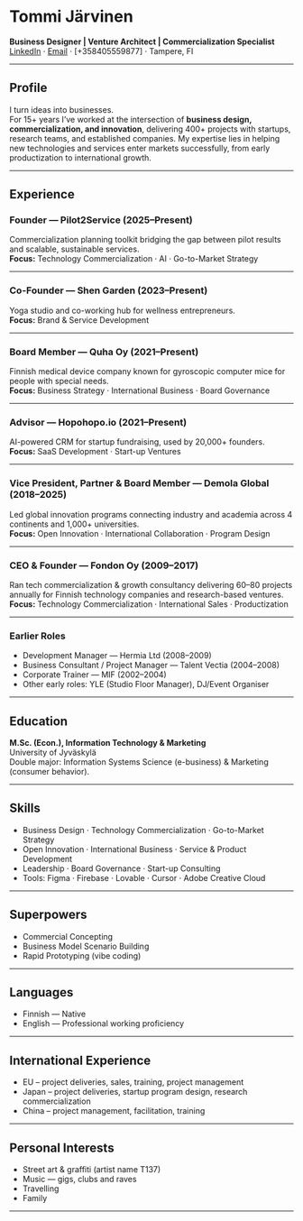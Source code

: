 # Tommi Järvinen

**Business Designer | Venture Architect | Commercialization Specialist**  
[LinkedIn](https://www.linkedin.com/in/jarvinentommi/) · [Email](mailto:tommi@pilot2service.com) · [+358405559877] · Tampere, FI

---

## Profile

I turn ideas into businesses.  
For 15+ years I’ve worked at the intersection of **business design, commercialization, and innovation**, delivering 400+ projects with startups, research teams, and established companies. My expertise lies in helping new technologies and services enter markets successfully, from early productization to international growth.

---

## Experience

### Founder — Pilot2Service (2025–Present)  
Commercialization planning toolkit bridging the gap between pilot results and scalable, sustainable services.  
**Focus:** Technology Commercialization · AI · Go-to-Market Strategy  

---

### Co-Founder — Shen Garden (2023–Present)  
Yoga studio and co-working hub for wellness entrepreneurs.  
**Focus:** Brand & Service Development  

---

### Board Member — Quha Oy (2021–Present)  
Finnish medical device company known for gyroscopic computer mice for people with special needs.  
**Focus:** Business Strategy · International Business · Board Governance  

---

### Advisor — Hopohopo.io (2021–Present)  
AI-powered CRM for startup fundraising, used by 20,000+ founders.  
**Focus:** SaaS Development · Start-up Ventures  

---

### Vice President, Partner & Board Member — Demola Global (2018–2025)  
Led global innovation programs connecting industry and academia across 4 continents and 1,000+ universities.  
**Focus:** Open Innovation · International Collaboration · Program Design  

---

### CEO & Founder — Fondon Oy (2009–2017)  
Ran tech commercialization & growth consultancy delivering 60–80 projects annually for Finnish technology companies and research-based ventures.  
**Focus:** Technology Commercialization · International Sales · Productization  

---

### Earlier Roles  
- Development Manager — Hermia Ltd (2008–2009)  
- Business Consultant / Project Manager — Talent Vectia (2004–2008)  
- Corporate Trainer — MIF (2002–2004)  
- Other early roles: YLE (Studio Floor Manager), DJ/Event Organiser  

---

## Education

**M.Sc. (Econ.), Information Technology & Marketing**  
University of Jyväskylä  
Double major: Information Systems Science (e-business) & Marketing (consumer behavior).  

---

## Skills

- Business Design · Technology Commercialization · Go-to-Market Strategy  
- Open Innovation · International Business · Service & Product Development  
- Leadership · Board Governance · Start-up Consulting  
- Tools: Figma · Firebase · Lovable · Cursor · Adobe Creative Cloud  

---

## Superpowers
- Commercial Concepting  
- Business Model Scenario Building  
- Rapid Prototyping (vibe coding)  

---

## Languages

- Finnish — Native  
- English — Professional working proficiency  

---

## International Experience
- EU – project deliveries, sales, training, project management  
- Japan – project deliveries, startup program design, research commercialization  
- China – project management, facilitation, training  

---

## Personal Interests
- Street art & graffiti (artist name T137)  
- Music — gigs, clubs and raves  
- Travelling  
- Family  

---
